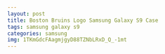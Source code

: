 ```yaml
---
layout: post
title: Boston Bruins Logo Samsung Galaxy S9 Case
tags: samsung galaxy s9
categories: samsung
img: 1TKmGdcFAagmjgyD88TZNbLRxD_Q_-1mt
---
```

